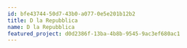 ```yaml
---
id: bfe43744-50d7-43b0-a077-0e5e201b12b2
title: D la Repubblica
name: D la Repubblica
featured_project: d0d2386f-13ba-4b8b-9545-9ac3ef680ac1
---
```

